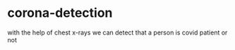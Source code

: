 # corona-detection
with the help of chest x-rays we can detect that a person is covid patient or not
